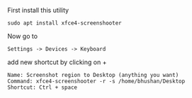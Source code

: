 First install this utility

`sudo apt install xfce4-screenshooter`

Now go to

`Settings -> Devices -> Keyboard`

add new shortcut by clicking on +

```
Name: Screenshot region to Desktop (anything you want)
Command: xfce4-screenshooter -r -s /home/bhushan/Desktop
Shortcut: Ctrl + space
```
